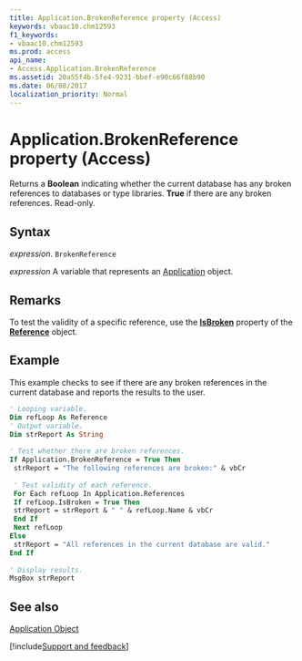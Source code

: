 ```yaml
---
title: Application.BrokenReference property (Access)
keywords: vbaac10.chm12593
f1_keywords:
- vbaac10.chm12593
ms.prod: access
api_name:
- Access.Application.BrokenReference
ms.assetid: 20a55f4b-5fe4-9231-bbef-e90c66f88b90
ms.date: 06/08/2017
localization_priority: Normal
---
```



# Application.BrokenReference property (Access)

Returns a  **Boolean** indicating whether the current database has any broken references to databases or type libraries. **True** if there are any broken references. Read-only.


## Syntax

_expression_. `BrokenReference`

_expression_ A variable that represents an [Application](Access.Application.md) object.


## Remarks

To test the validity of a specific reference, use the  **[IsBroken](Access.Reference.IsBroken.md)** property of the **[Reference](Access.Reference.md)** object.


## Example

This example checks to see if there are any broken references in the current database and reports the results to the user.


```vb
' Looping variable. 
Dim refLoop As Reference 
' Output variable. 
Dim strReport As String 
 
' Test whether there are broken references. 
If Application.BrokenReference = True Then 
 strReport = "The following references are broken:" & vbCr 
 
 ' Test validity of each reference. 
 For Each refLoop In Application.References 
 If refLoop.IsBroken = True Then 
 strReport = strReport & " " & refLoop.Name & vbCr 
 End If 
 Next refLoop 
Else 
 strReport = "All references in the current database are valid." 
End If 
 
' Display results. 
MsgBox strReport
```


## See also


[Application Object](Access.Application.md)

[!include[Support and feedback](~/includes/feedback-boilerplate.md)]